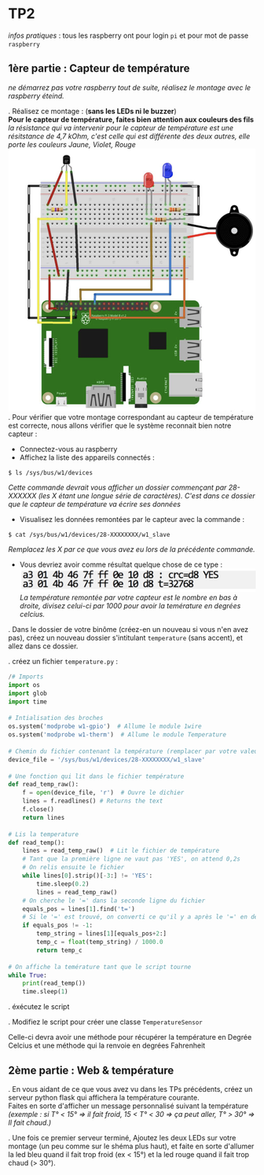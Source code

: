 TP2
===
_infos pratiques_ : tous les raspberry ont pour login `pi` et pour mot de passe `raspberry`

1ère partie : Capteur de température
------------------------------------
_ne démarrez pas votre raspberry tout de suite, réalisez le montage avec le raspberry éteind._  

. Réalisez ce montage : (**sans les LEDs ni le buzzer**)  
**Pour le capteur de température, faites bien attention aux couleurs des fils**  
*la résistance qui va intervenir pour le capteur de température est une résitstance de 4,7 kOhm, c'est celle qui est différente des deux autres, elle porte les couleurs Jaune, Violet, Rouge*
![](images/temp_sensor.png)
. Pour vérifier que votre montage correspondant au capteur de température est correcte, nous allons vérifier que le système reconnait bien notre capteur :  
- Connectez-vous au raspberry  
- Affichez la liste des appareils connectés :  

```
$ ls /sys/bus/w1/devices
```
_Cette commande devrait vous afficher un dossier commençant par 28-XXXXXX (les X étant une longue série de caractères). C'est dans ce dossier que le capteur de température va écrire ses données_  
- Visualisez les données remontées par le capteur avec la commande : 

```
$ cat /sys/bus/w1/devices/28-XXXXXXXX/w1_slave
```
_Remplacez les X par ce que vous avez eu lors de la précédente commande._  
- Vous devriez avoir comme résultat quelque chose de ce type : 
![](images/exemple_ds18b20.png)
_La température remontée par votre capteur est le nombre en bas à droite, divisez celui-ci par 1000 pour avoir la temérature en degrées celcius._  

. Dans le dossier de votre binôme (créez-en un nouveau si vous n'en avez pas), créez un nouveau dossier s'intitulant `temperature` (sans accent), et allez dans ce dossier.   

. créez un fichier `temperature.py` :

```python
/# Imports
import os
import glob
import time

# Intialisation des broches
os.system('modprobe w1-gpio')  # Allume le module 1wire
os.system('modprobe w1-therm')  # Allume le module Temperature

# Chemin du fichier contenant la température (remplacer par votre valeur trouvée précédemment)
device_file = '/sys/bus/w1/devices/28-XXXXXXXX/w1_slave'

# Une fonction qui lit dans le fichier température
def read_temp_raw():
    f = open(device_file, 'r')  # Ouvre le dichier
    lines = f.readlines() # Returns the text
    f.close()
    return lines
    
# Lis la temperature 
def read_temp():
    lines = read_temp_raw()  # Lit le fichier de température
    # Tant que la première ligne ne vaut pas 'YES', on attend 0,2s
    # On relis ensuite le fichier
    while lines[0].strip()[-3:] != 'YES':
        time.sleep(0.2)
        lines = read_temp_raw()
	# On cherche le '=' dans la seconde ligne du fichier
    equals_pos = lines[1].find('t=')
    # Si le '=' est trouvé, on converti ce qu'il y a après le '=' en degrées celcius
    if equals_pos != -1:
        temp_string = lines[1][equals_pos+2:]
        temp_c = float(temp_string) / 1000.0
        return temp_c
        
# On affiche la temérature tant que le script tourne
while True:
    print(read_temp())
    time.sleep(1)
```

. éxécutez le script

. Modifiez le script pour créer une classe `TemperatureSensor` 

Celle-ci devra avoir une méthode pour récupérer la température en Degrée Celcius et une méthode qui la renvoie en degrées Fahrenheit

2ème partie : Web & température
-------------------------------

. En vous aidant de ce que vous avez vu dans les TPs précédents, créez un serveur python flask qui affichera la température courante.  
Faites en sorte d'afficher un message personnalisé suivant la température _(exemple : si T° < 15° => il fait froid, 15 < T° < 30 => ça peut aller, T° > 30° => Il fait chaud.)_  

. Une fois ce premier serveur terminé, Ajoutez les deux LEDs sur votre montage (un peu comme sur le shéma plus haut), et faite en sorte d'allumer la led bleu quand il fait trop froid (ex < 15°) et la led rouge quand il fait trop chaud (> 30°).
